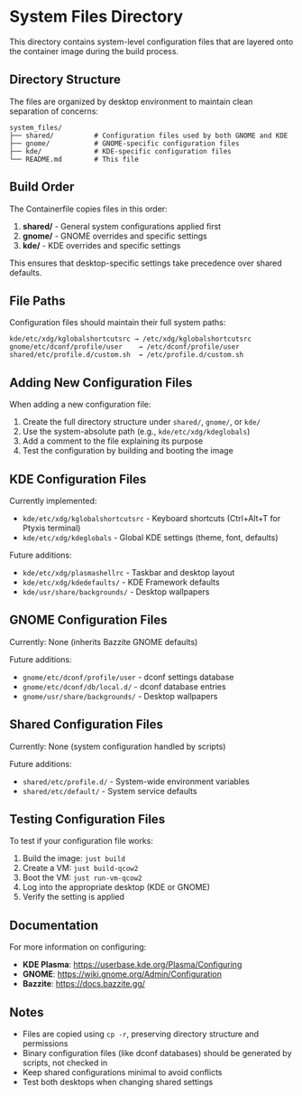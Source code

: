# System Files Directory

This directory contains system-level configuration files that are layered onto the container image during the build process.

## Directory Structure

The files are organized by desktop environment to maintain clean separation of concerns:

```
system_files/
├── shared/          # Configuration files used by both GNOME and KDE
├── gnome/           # GNOME-specific configuration files
├── kde/             # KDE-specific configuration files
└── README.md        # This file
```

## Build Order

The Containerfile copies files in this order:
1. **shared/** - General system configurations applied first
2. **gnome/** - GNOME overrides and specific settings
3. **kde/** - KDE overrides and specific settings

This ensures that desktop-specific settings take precedence over shared defaults.

## File Paths

Configuration files should maintain their full system paths:

```
kde/etc/xdg/kglobalshortcutsrc → /etc/xdg/kglobalshortcutsrc
gnome/etc/dconf/profile/user    → /etc/dconf/profile/user
shared/etc/profile.d/custom.sh  → /etc/profile.d/custom.sh
```

## Adding New Configuration Files

When adding a new configuration file:

1. Create the full directory structure under `shared/`, `gnome/`, or `kde/`
2. Use the system-absolute path (e.g., `kde/etc/xdg/kdeglobals`)
3. Add a comment to the file explaining its purpose
4. Test the configuration by building and booting the image

## KDE Configuration Files

Currently implemented:

- `kde/etc/xdg/kglobalshortcutsrc` - Keyboard shortcuts (Ctrl+Alt+T for Ptyxis terminal)
- `kde/etc/xdg/kdeglobals` - Global KDE settings (theme, font, defaults)

Future additions:
- `kde/etc/xdg/plasmashellrc` - Taskbar and desktop layout
- `kde/etc/xdg/kdedefaults/` - KDE Framework defaults
- `kde/usr/share/backgrounds/` - Desktop wallpapers

## GNOME Configuration Files

Currently: None (inherits Bazzite GNOME defaults)

Future additions:
- `gnome/etc/dconf/profile/user` - dconf settings database
- `gnome/etc/dconf/db/local.d/` - dconf database entries
- `gnome/usr/share/backgrounds/` - Desktop wallpapers

## Shared Configuration Files

Currently: None (system configuration handled by scripts)

Future additions:
- `shared/etc/profile.d/` - System-wide environment variables
- `shared/etc/default/` - System service defaults

## Testing Configuration Files

To test if your configuration file works:

1. Build the image: `just build`
2. Create a VM: `just build-qcow2`
3. Boot the VM: `just run-vm-qcow2`
4. Log into the appropriate desktop (KDE or GNOME)
5. Verify the setting is applied

## Documentation

For more information on configuring:

- **KDE Plasma**: https://userbase.kde.org/Plasma/Configuring
- **GNOME**: https://wiki.gnome.org/Admin/Configuration
- **Bazzite**: https://docs.bazzite.gg/

## Notes

- Files are copied using `cp -r`, preserving directory structure and permissions
- Binary configuration files (like dconf databases) should be generated by scripts, not checked in
- Keep shared configurations minimal to avoid conflicts
- Test both desktops when changing shared settings
